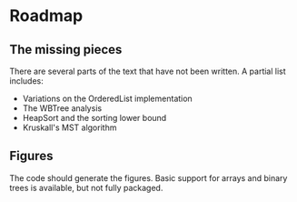 # Roadmap

## The missing pieces

There are several parts of the text that have not been written.
A partial list includes:
- Variations on the OrderedList implementation
- The WBTree analysis
- HeapSort and the sorting lower bound
- Kruskall's MST algorithm


## Figures

The code should generate the figures.
Basic support for arrays and binary trees is available, but not fully packaged.
